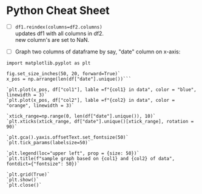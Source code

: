 # Python Cheat Sheet
         
- [ ] `df1.reindex(columns=df2.columns)`      
updates df1 with all columns in df2.      
new column's are set to NaN.     

- [ ] Graph two columns of dataframe by say, "date" column on x-axis:     

`import matplotlib.pyplot as plt`      

```fig = plt.gcf()      
fig.set_size_inches(50, 20, forward=True)`      
x_pos = np.arrange(len(df["date"].unique())```      

`plt.plot(x_pos, df["col1"], lable =f"{col1} in data", color = "blue", linewidth = 3)`      
`plt.plot(x_pos, df["col2"], lable =f"{col2} in data", color = "orange", linewidth = 3)`      

`xtick_range=np.range(0, len(df["date"].unique()), 10)`      
`plt.xticks(xtick_range, df["date"].unique()[xtick_range], rotation = 90)`      

`plt.gca().yaxis.offsetText.set_fontsize(50)`      
`plt.tick_params(labelsize=50)`      

`plt.legend(loc="upper left", prop = {size: 50})`      
`plt.title(f"sample graph based on {col1} and {col2} of data", fontdict={"fontsize": 50})`      

`plt.grid(True)`      
`plt.show()`      
`plt.close()`      

